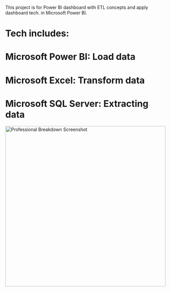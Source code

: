 This project is for Power BI dashboard with ETL concepts and apply dashboard tech. in Microsoft Power BI.
# Tech includes:
# Microsoft Power BI: Load data
# Microsoft Excel: Transform data
# Microsoft SQL Server: Extracting data
<img width="502" alt="Professional Breakdown Screenshot" src="https://github.com/phdtrong/PortfolioProjects/assets/70780829/c04967b8-94aa-41ed-bfee-2e8f68cbf5ff">
